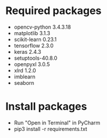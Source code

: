 # Required packages

- opencv-python 3.4.3.18
- matplotlib 3.1.3
- scikit-learn 0.23.1
- tensorflow 2.3.0
- keras 2.4.3
- setuptools-40.8.0 
- openpyxl 3.0.5
- xlrd 1.2.0
- imblearn
- seaborn

# Install packages
- Run "Open in Terminal" in PyCharm
- pip3 install -r requirements.txt
